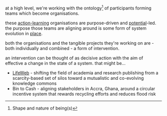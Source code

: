 at a high level, we're working with the ontology[^1] of participants forming teams which become organisations. 

these [action-learning](/patterns/action-learning.md) organisations are purpose-driven and [potential](/glossary/place-sourced%20potential.md)-led. the purpose those teams are aligning around is some form of system evolution in [place](/glossary/Place.md). 

both the organisations and the tangible projects they're working on are - both individually and combined - a form of intervention. 

an intervention can be thought of as decisive action with the aim of effective a change in the state of a system. that might be...

- [LifeWeb](/context%20&%20narrative/Replace%20Academy%20Case%20Study.md) - shifting the field of academia and research publishing from a scarcity-based set of silos toward a mutualistic and co-evolving knowledge commons
- Bin to Cash - aligning stakeholders in Accra, Ghana, around a circular incentive system that rewards recycling efforts and reduces flood risk 

[^1]: Shape and nature of being(s)
